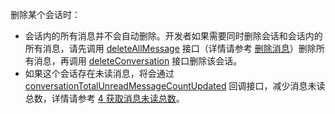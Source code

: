 <div class="mk-hint">

删除某个会话时：

- 会话内的所有消息并不会自动删除。开发者如果需要同时删除会话和会话内的所有消息，请先调用 [deleteAllMessage](@deleteAllMessage) 接口（详情请参考 [删除消息](!deleteMessages#3_2)）删除所有消息，再调用 [deleteConversation](@deleteConversation) 接口删除该会话。
- 如果这个会话存在未读消息，将会通过 [conversationTotalUnreadMessageCountUpdated](@conversationTotalUnreadMessageCountUpdated) 回调接口，减少消息未读总数，详情请参考 [4 获取消息未读总数](!Conversation_Management#3_4)。
</div>




